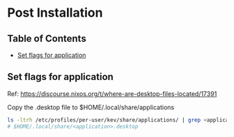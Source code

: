 # Post Installation

## Table of Contents

<!-- vim-markdown-toc GFM -->

* [Set flags for application](#set-flags-for-application)

<!-- vim-markdown-toc -->

## Set flags for application

Ref: https://discourse.nixos.org/t/where-are-desktop-files-located/17391

Copy the .desktop file to $HOME/.local/share/applications

```sh
ls -ltrh /etc/profiles/per-user/kev/share/applications/ | grep <application>
# $HOME/.local/share/<application>.desktop
```
